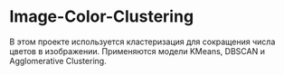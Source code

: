 # Image-Color-Clustering
В этом проекте используется кластеризация для сокращения числа цветов в изображении. Применяются модели KMeans, DBSCAN и Agglomerative Clustering.
